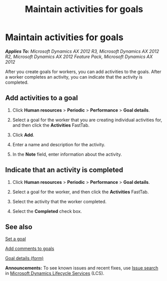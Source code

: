 ﻿---
title: Maintain activities for goals
TOCTitle: Maintain activities for goals
ms:assetid: f71ade37-baec-4f97-b0b4-be30b4969d9a
ms:mtpsurl: https://technet.microsoft.com/en-us/library/Gg243294(v=AX.60)
ms:contentKeyID: 43894528
ms.date: 04/18/2014
mtps_version: v=AX.60
f1_keywords:
- employee activities
- goal activities
---

# Maintain activities for goals 


_**Applies To:** Microsoft Dynamics AX 2012 R3, Microsoft Dynamics AX 2012 R2, Microsoft Dynamics AX 2012 Feature Pack, Microsoft Dynamics AX 2012_

After you create goals for workers, you can add activities to the goals. After a worker completes an activity, you can indicate that the activity is completed.

## Add activities to a goal

1.  Click **Human resources** \> **Periodic** \> **Performance** \> **Goal details**.

2.  Select a goal for the worker that you are creating individual activities for, and then click the **Activities** FastTab.

3.  Click **Add**.

4.  Enter a name and description for the activity.

5.  In the **Note** field, enter information about the activity.

## Indicate that an activity is completed

1.  Click **Human resources** \> **Periodic** \> **Performance** \> **Goal details**.

2.  Select a goal for the worker, and then click the **Activities** FastTab.

3.  Select the activity that the worker completed.

4.  Select the **Completed** check box.

## See also

[Set a goal](set-a-goal.md)

[Add comments to goals](add-comments-to-goals.md)

[Goal details (form)](https://technet.microsoft.com/en-us/library/hh227645\(v=ax.60\))

  
**Announcements:** To see known issues and recent fixes, use [Issue search](http://go.microsoft.com/fwlink/?linkid=389258) in [Microsoft Dynamics Lifecycle Services](http://go.microsoft.com/fwlink/?linkid=306505) (LCS).

